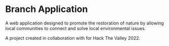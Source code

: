 # Branch Application

A web application designed to promote the restoration of nature by allowing local communities to connect and solve local environmental issues.

A project created in collaboration with       for Hack The Valley 2022.